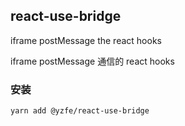 ## react-use-bridge

iframe postMessage the react hooks

iframe postMessage 通信的 react hooks

### 安装

```bash
yarn add @yzfe/react-use-bridge
```
